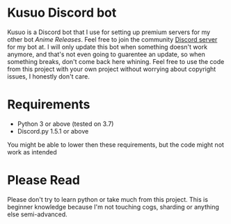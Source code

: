 # Kusuo Discord bot
Kusuo is a Discord bot that I use for setting up premium servers for my other bot *Anime Releases*. Feel free to join the community [Discord server](discord.gg/M4e6dcw7Cf) for my bot at. I will only update this bot when something doesn't work anymore, and that's not even going to guarentee an update, so when something breaks, don't come back here whining. Feel free to use the code from this project with your own project without worrying about copyright issues, I honestly don't care.

# Requirements
* Python 3 or above (tested on 3.7)
* Discord.py 1.5.1 or above

You might be able to lower then these requirements, but the code might not work as intended

# Please Read
Please don't try to learn python or take much from this project. This is beginner knowledge because I'm not touching cogs, sharding or anything else semi-advanced.
